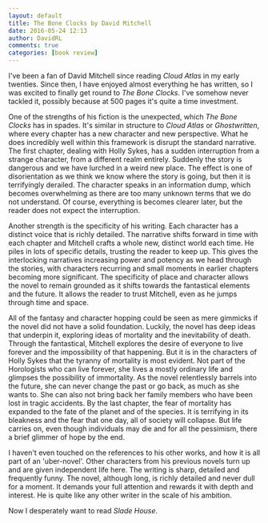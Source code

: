```yaml
---  
layout: default  
title: The Bone Clocks by David Mitchell  
date: 2016-05-24 12:13  
author: DavidRL  
comments: true  
categories: [book review]  
---  
```

I've been a fan of David Mitchell since reading <em>Cloud Atlas</em> in my early twenties. Since then, I have enjoyed almost everything he has written, so I was excited to finally get round to <em>The Bone Clocks</em>. I've somehow never tackled it, possibly because at 500 pages it's quite a time investment.  
<!--more-->
One of the strengths of his fiction is the unexpected, which <em>The Bone Clocks</em> has in spades. It's similar in structure to <em>Cloud Atlas</em> or <em>Ghostwritten</em>, where every chapter has a new character and new perspective. What he does incredibly well within this framework is disrupt the standard narrative. The first chapter, dealing with Holly Sykes, has a sudden interruption from a strange character, from a different realm entirely. Suddenly the story is dangerous and we have lurched in a weird new place. The effect is one of disorientation as we think we know where the story is going, but then it is terrifyingly derailed. The character speaks in an information dump, which becomes overwhelming as there are too many unknown terms that we do not understand. Of course, everything is becomes clearer later, but the reader does not expect the interruption.  

Another strength is the specificity of his writing. Each character has a distinct voice that is richly detailed. The narrative shifts forward in time with each chapter and Mitchell crafts a whole new, distinct world each time. He piles in lots of specific details, trusting the reader to keep up. This gives the interlocking narratives increasing power and potency as we head through the stories, with characters recurring and small moments in earlier chapters becoming more significant. The specificity of place and character allows the novel to remain grounded as it shifts towards the fantastical elements and the future. It allows the reader to trust Mitchell, even as he jumps through time and space.  

All of the fantasy and character hopping could be seen as mere gimmicks if the novel did not have a solid foundation. Luckily, the novel has deep ideas that underpin it, exploring ideas of mortality and the inevitability of death. Through the fantastical, Mitchell explores the desire of everyone to live forever and the impossibility of that happening. But it is in the characters of Holly Sykes that the tyranny of mortality is most evident. Not part of the Horologists who can live forever, she lives a mostly ordinary life and glimpses the possibility of immortality. As the novel relentlessly barrels into the future, she can never change the past or go back, as much as she wants to. She can also not bring back her family members who have been lost in tragic accidents. By the last chapter, the fear of mortality has expanded to the fate of the planet and of the species. It is terrifying in its bleakness and the fear that one day, all of society will collapse. But life carries on, even though individuals may die and for all the pessimism, there a brief glimmer of hope by the end.  

I haven't even touched on the references to his other works, and how it is all part of an 'uber-novel'. Other characters from his previous novels turn up and are given independent life here. The writing is sharp, detailed and frequently funny. The novel, although long, is richly detailed and never dull for a moment. It demands your full attention and rewards it with depth and interest. He is quite like any other writer in the scale of his ambition.  

Now I desperately want to read <em>Slade House</em>.  
